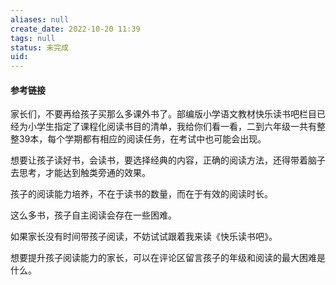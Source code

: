 ```yaml
---
aliases: null
create_date: 2022-10-20 11:39 
tags: null
status: 未完成 
uid: 
---
```



#### 参考链接


家长们，不要再给孩子买那么多课外书了。部编版小学语文教材快乐读书吧栏目已经为小学生指定了课程化阅读书目的清单，我给你们看一看，二到六年级一共有整整39本，每个学期都有相应的阅读任务，在考试中也可能会出现。

想要让孩子读好书，会读书，要选择经典的内容，正确的阅读方法，还得带着脑子去思考，才能达到触类旁通的效果。

孩子的阅读能力培养，不在于读书的数量，而在于有效的阅读时长。

这么多书，孩子自主阅读会存在一些困难。

如果家长没有时间带孩子阅读，不妨试试跟着我来读《快乐读书吧》。

想要提升孩子阅读能力的家长，可以在评论区留言孩子的年级和阅读的最大困难是什么。